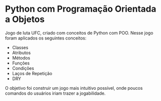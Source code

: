 # Python com Programação Orientada a Objetos
 Jogo de luta UFC, criado com conceitos de Python com POO.
 Nesse jogo foram aplicados os seguintes conceitos:
 * Classes
 * Atributos
 * Métodos
 * Funções
 * Condições
 * Laços de Repetição
 * DRY
 
 O objetivo foi construir um jogo mais intuitivo possível, onde poucos comandos do usuários iriam trazer a jogabilidade.
 

